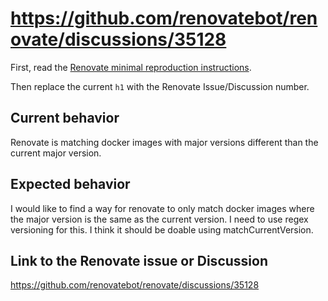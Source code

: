 # https://github.com/renovatebot/renovate/discussions/35128

First, read the [Renovate minimal reproduction instructions](https://github.com/renovatebot/renovate/blob/main/docs/development/minimal-reproductions.md).

Then replace the current `h1` with the Renovate Issue/Discussion number.

## Current behavior

Renovate is matching docker images with major versions different than the current major version.

## Expected behavior

I would like to find a way for renovate to only match docker images where the major version is the same as the current version.
I need to use regex versioning for this.  I think it should be doable using matchCurrentVersion.  

## Link to the Renovate issue or Discussion

https://github.com/renovatebot/renovate/discussions/35128
